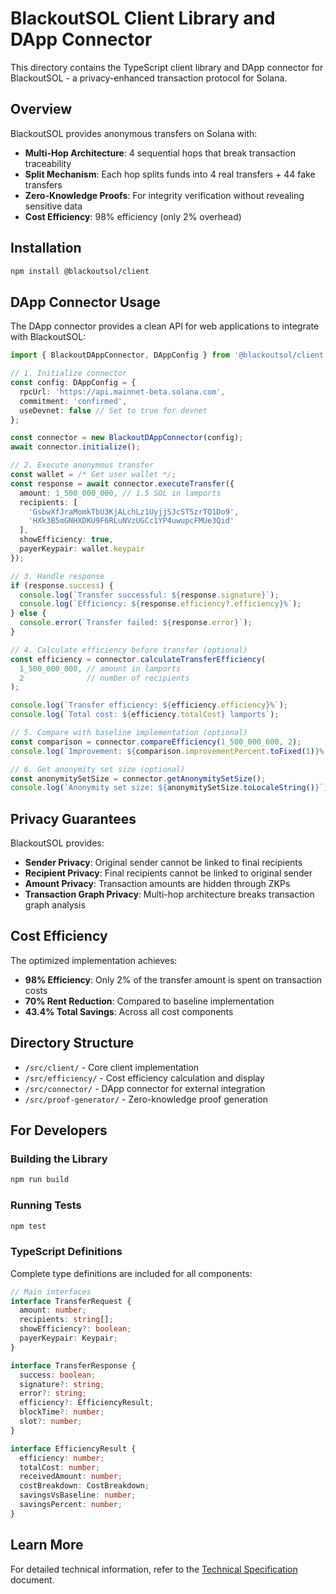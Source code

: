 # BlackoutSOL Client Library and DApp Connector

This directory contains the TypeScript client library and DApp connector for BlackoutSOL - a privacy-enhanced transaction protocol for Solana.

## Overview

BlackoutSOL provides anonymous transfers on Solana with:
- **Multi-Hop Architecture**: 4 sequential hops that break transaction traceability
- **Split Mechanism**: Each hop splits funds into 4 real transfers + 44 fake transfers
- **Zero-Knowledge Proofs**: For integrity verification without revealing sensitive data
- **Cost Efficiency**: 98% efficiency (only 2% overhead)

## Installation

```bash
npm install @blackoutsol/client
```

## DApp Connector Usage

The DApp connector provides a clean API for web applications to integrate with BlackoutSOL:

```typescript
import { BlackoutDAppConnector, DAppConfig } from '@blackoutsol/client';

// 1. Initialize connector
const config: DAppConfig = {
  rpcUrl: 'https://api.mainnet-beta.solana.com',
  commitment: 'confirmed',
  useDevnet: false // Set to true for devnet
};

const connector = new BlackoutDAppConnector(config);
await connector.initialize();

// 2. Execute anonymous transfer
const wallet = /* Get user wallet */;
const response = await connector.executeTransfer({
  amount: 1_500_000_000, // 1.5 SOL in lamports
  recipients: [
    'GsbwXfJraMomkTbU3KjALchLz1UyjjSJcST5zrTQ1Do9',
    'HXk3B5mGNHXDKU9F6RLuNVzUGCc1YP4uwupcFMUe3Qid'
  ],
  showEfficiency: true,
  payerKeypair: wallet.keypair
});

// 3. Handle response
if (response.success) {
  console.log(`Transfer successful: ${response.signature}`);
  console.log(`Efficiency: ${response.efficiency?.efficiency}%`);
} else {
  console.error(`Transfer failed: ${response.error}`);
}

// 4. Calculate efficiency before transfer (optional)
const efficiency = connector.calculateTransferEfficiency(
  1_500_000_000, // amount in lamports
  2              // number of recipients
);

console.log(`Transfer efficiency: ${efficiency.efficiency}%`);
console.log(`Total cost: ${efficiency.totalCost} lamports`);

// 5. Compare with baseline implementation (optional)
const comparison = connector.compareEfficiency(1_500_000_000, 2);
console.log(`Improvement: ${comparison.improvementPercent.toFixed(1)}%`);

// 6. Get anonymity set size (optional)
const anonymitySetSize = connector.getAnonymitySetSize();
console.log(`Anonymity set size: ${anonymitySetSize.toLocaleString()}`);
```

## Privacy Guarantees

BlackoutSOL provides:

- **Sender Privacy**: Original sender cannot be linked to final recipients
- **Recipient Privacy**: Final recipients cannot be linked to original sender
- **Amount Privacy**: Transaction amounts are hidden through ZKPs
- **Transaction Graph Privacy**: Multi-hop architecture breaks transaction graph analysis

## Cost Efficiency

The optimized implementation achieves:

- **98% Efficiency**: Only 2% of the transfer amount is spent on transaction costs
- **70% Rent Reduction**: Compared to baseline implementation
- **43.4% Total Savings**: Across all cost components

## Directory Structure

- `/src/client/` - Core client implementation
- `/src/efficiency/` - Cost efficiency calculation and display
- `/src/connector/` - DApp connector for external integration
- `/src/proof-generator/` - Zero-knowledge proof generation

## For Developers

### Building the Library

```bash
npm run build
```

### Running Tests

```bash
npm test
```

### TypeScript Definitions

Complete type definitions are included for all components:

```typescript
// Main interfaces
interface TransferRequest {
  amount: number;
  recipients: string[];
  showEfficiency?: boolean;
  payerKeypair: Keypair;
}

interface TransferResponse {
  success: boolean;
  signature?: string;
  error?: string;
  efficiency?: EfficiencyResult;
  blockTime?: number;
  slot?: number;
}

interface EfficiencyResult {
  efficiency: number;
  totalCost: number;
  receivedAmount: number;
  costBreakdown: CostBreakdown;
  savingsVsBaseline: number;
  savingsPercent: number;
}
```

## Learn More

For detailed technical information, refer to the [Technical Specification](../TECHNICAL_SPECIFICATION.md) document.
